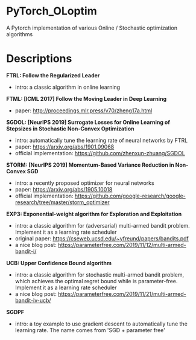 # PyTorch_OLoptim
A Pytorch implementation of various Online / Stochastic optimization algorithms

# Descriptions

**FTRL: Follow the Regularized Leader**
- intro: a classic algorithm in online learning

**FTML: [ICML 2017] Follow the Moving Leader in Deep Learning**
- paper: http://proceedings.mlr.press/v70/zheng17a.html

**SGDOL: [NeurIPS 2019] Surrogate Losses for Online Learning of Stepsizes in Stochastic Non-Convex Optimization**
- intro: automatically tune the learning rate of neural networks by FTRL
- paper: https://arxiv.org/abs/1901.09068
- official implementation: https://github.com/zhenxun-zhuang/SGDOL

**STORM: [NeurIPS 2019] Momentum-Based Variance Reduction in Non-Convex SGD**
- intro: a recently proposed optimizer for neural networks
- paper: https://arxiv.org/abs/1905.10018
- official implementation: https://github.com/google-research/google-research/tree/master/storm_optimizer

**EXP3: Exponential-weight algorithm for Exploration and Exploitation**
- intro: a classic algorithm for (adversarial) multi-armed bandit problem. Implement it as a learning rate scheduler
- original paper: https://cseweb.ucsd.edu/~yfreund/papers/bandits.pdf
- a nice blog post: https://parameterfree.com/2019/11/12/multi-armed-bandit-i/

**UCB: Upper Confidence Bound algorithm**
- intro: a classic algorithm for stochastic multi-armed bandit problem, which achieves the optimal regret bound while is parameter-free. Implement it as a learning rate scheduler
- a nice blog post: https://parameterfree.com/2019/11/21/multi-armed-bandit-iv-ucb/

**SGDPF**
- intro: a toy example to use gradient descent to automatically tune the learning rate. The name comes from 'SGD + parameter free'
